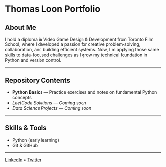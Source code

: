 # Thomas Loon Portfolio

## About Me
I hold a diploma in Video Game Design & Development from Toronto Film School, where I developed a passion for creative problem-solving, collaboration, and building efficient systems. Now, I'm applying those same skills to data-focused challenges as I grow my technical foundation in Python and version control.

---

## Repository Contents
- **Python Basics** — Practice exercises and notes on fundamental Python concepts  
- *LeetCode Solutions — Coming soon*  
- *Data Science Projects — Coming soon*

---

## Skills & Tools
- Python (early learning)  
- Git & GitHub

---

[LinkedIn](https://www.linkedin.com/in/thobloon/) • [Twitter](https://twitter.com/thobloon)
